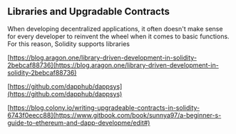 ## Libraries and Upgradable Contracts

When developing decentralized applications, it often doesn't make sense for every developer to reinvent the wheel when it comes to basic functions.  For this reason, Solidity supports libraries

[https://blog.aragon.one/library-driven-development-in-solidity-2bebcaf88736](https://blog.aragon.one/library-driven-development-in-solidity-2bebcaf88736)

[https://github.com/dapphub/dappsys](https://github.com/dapphub/dappsys)

[https://blog.colony.io/writing-upgradeable-contracts-in-solidity-6743f0eecc88](https://www.gitbook.com/book/sunnya97/a-beginner-s-guide-to-ethereum-and-dapp-developme/edit#)

